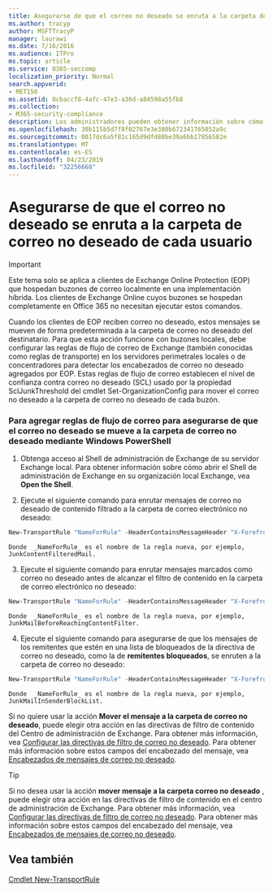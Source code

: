 ```yaml
---
title: Asegurarse de que el correo no deseado se enruta a la carpeta de correo no deseado de cada usuario
ms.author: tracyp
author: MSFTTracyP
manager: laurawi
ms.date: 7/16/2016
ms.audience: ITPro
ms.topic: article
ms.service: O365-seccomp
localization_priority: Normal
search.appverid:
- MET150
ms.assetid: 0cbaccf8-4afc-47e3-a36d-a84598a55fb8
ms.collection:
- M365-security-compliance
description: Los administradores pueden obtener información sobre cómo enrutar correo no deseado a las carpetas de correo no deseado del usuario en Exchange Online Protection.
ms.openlocfilehash: 30b115b5d7f8f02767e3e380b672341765052a9c
ms.sourcegitcommit: 0017dc6a5f81c165d9dfd88be39a6bb17856582e
ms.translationtype: MT
ms.contentlocale: es-ES
ms.lasthandoff: 04/23/2019
ms.locfileid: "32256668"
---
```

# <a name="ensure-that-spam-is-routed-to-each-users-junk-email-folder"></a>Asegurarse de que el correo no deseado se enruta a la carpeta de correo no deseado de cada usuario

> [!IMPORTANT]
> Este tema solo se aplica a clientes de Exchange Online Protection (EOP) que hospedan buzones de correo localmente en una implementación híbrida. Los clientes de Exchange Online cuyos buzones se hospedan completamente en Office 365 no necesitan ejecutar estos comandos. 
  
Cuando los clientes de EOP reciben correo no deseado, estos mensajes se mueven de forma predeterminada a la carpeta de correo no deseado del destinatario. Para que esta acción funcione con buzones locales, debe configurar las reglas de flujo de correo de Exchange (también conocidas como reglas de transporte) en los servidores perimetrales locales o de concentradores para detectar los encabezados de correo no deseado agregados por EOP. Estas reglas de flujo de correo establecen el nivel de confianza contra correo no deseado (SCL) usado por la propiedad SclJunkThreshold del cmdlet Set-OrganizationConfig para mover el correo no deseado a la carpeta de correo no deseado de cada buzón. 
  
### <a name="to-add-mail-flow-rules-to-ensure-spam-is-moved-to-the-junk-email-folder-by-using-windows-powershell"></a>Para agregar reglas de flujo de correo para asegurarse de que el correo no deseado se mueve a la carpeta de correo no deseado mediante Windows PowerShell

1. Obtenga acceso al Shell de administración de Exchange de su servidor Exchange local. Para obtener información sobre cómo abrir el Shell de administración de Exchange en su organización local Exchange, vea **Open the Shell**.
    
2. Ejecute el siguiente comando para enrutar mensajes de correo no deseado de contenido filtrado a la carpeta de correo electrónico no deseado:
    
  ```Powershell
  New-TransportRule "NameForRule" -HeaderContainsMessageHeader "X-Forefront-Antispam-Report" -HeaderContainsWords "SFV:SPM" -SetSCL 6
  ```

    Donde  _NameForRule_ es el nombre de la regla nueva, por ejemplo, JunkContentFilteredMail. 
    
3. Ejecute el siguiente comando para enrutar mensajes marcados como correo no deseado antes de alcanzar el filtro de contenido en la carpeta de correo electrónico no deseado:
    
  ```Powershell
  New-TransportRule "NameForRule" -HeaderContainsMessageHeader "X-Forefront-Antispam-Report" -HeaderContainsWords "SFV:SKS" -SetSCL 6
  ```

    Donde  _NameForRule_ es el nombre de la regla nueva, por ejemplo, JunkMailBeforeReachingContentFilter. 
    
4. Ejecute el siguiente comando para asegurarse de que los mensajes de los remitentes que estén en una lista de bloqueados de la directiva de correo no deseado, como la de **remitentes bloqueados**, se enruten a la carpeta de correo no deseado: 
    
  ```Powershell
  New-TransportRule "NameForRule" -HeaderContainsMessageHeader "X-Forefront-Antispam-Report" -HeaderContainsWords "SFV:SKB" -SetSCL 6
  ```

    Donde  _NameForRule_ es el nombre de la regla nueva, por ejemplo, JunkMailInSenderBlockList. 
    
Si no quiere usar la acción **Mover el mensaje a la carpeta de correo no deseado**, puede elegir otra acción en las directivas de filtro de contenido del Centro de administración de Exchange. Para obtener más información, vea [Configurar las directivas de filtro de correo no deseado](configure-your-spam-filter-policies.md). Para obtener más información sobre estos campos del encabezado del mensaje, vea [Encabezados de mensajes de correo no deseado](anti-spam-message-headers.md).
  

> [!TIP]
> Si no desea usar la acción **mover mensaje a la carpeta correo no deseado** , puede elegir otra acción en las directivas de filtro de contenido en el centro de administración de Exchange. Para obtener más información, vea [Configurar las directivas de filtro de correo no deseado](configure-your-spam-filter-policies.md). Para obtener más información sobre estos campos del encabezado del mensaje, vea [Encabezados de mensajes de correo no deseado](anti-spam-message-headers.md).
> 
## <a name="see-also"></a>Vea también

[Cmdlet New-TransportRule](https://technet.microsoft.com/library/bb125138%28v=exchg.160%29.aspx)

